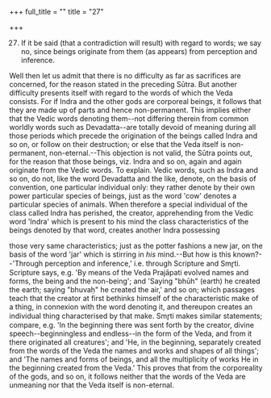 +++
full_title = ""
title = "27"

+++


27. If it be said (that a contradiction will result) with regard to words; we say no, since beings originate from them (as appears) from perception and inference.

Well then let us admit that there is no difficulty as far as sacrifices are concerned, for the reason stated in the preceding Sūtra. But another difficulty presents itself with regard to the words of which the Veda consists. For if Indra and the other gods are corporeal beings, it follows that they are made up of parts and hence non-permanent. This implies either that the Vedic words denoting them--not differing therein from common worldly words such as Devadatta--are totally devoid of meaning during all those periods which precede the origination of the beings called Indra and so on, or follow on their destruction; or else that the Veda itself is non-permanent, non-eternal.--This objection is not valid, the Sūtra points out, for the reason that those beings, viz. Indra and so on, again and again originate from the Vedic words. To explain. Vedic words, such as Indra and so on, do not, like the word Devadatta and the like, denote, on the basis of convention, one particular individual only: they rather denote by their own power particular species of beings, just as the word 'cow' denotes a particular species of animals. When therefore a special individual of the class called Indra has perished, the creator, apprehending from the Vedic word 'Indra' which is present to his mind the class characteristics of the beings denoted by that word, creates another Indra possessing

those very same characteristics; just as the potter fashions a new jar, on the basis of the word 'jar' which is stirring in _his_ mind.--But how is this known?--'Through perception and inference,' i.e. through Scripture and Smr̥ti. Scripture says, e.g. 'By means of the Veda Prajāpati evolved names and forms, the being and the non-being'; and 'Saying "bhūh" (earth) he created the earth; saying "bhuvaḥ" he created the air,' and so on; which passages teach that the creator at first bethinks himself of the characteristic make of a thing, in connexion with the word denoting it, and thereupon creates an individual thing characterised by that make. Smr̥ti makes similar statements; compare, e.g. 'In the beginning there was sent forth by the creator, divine speech--beginningless and endless--in the form of the Veda, and from it there originated all creatures'; and 'He, in the beginning, separately created from the words of the Veda the names and works and shapes of all things'; and 'The names and forms of beings, and all the multiplicity of works He in the beginning created from the Veda.' This proves that from the corporeality of the gods, and so on, it follows neither that the words of the Veda are unmeaning nor that the Veda itself is non-eternal.

